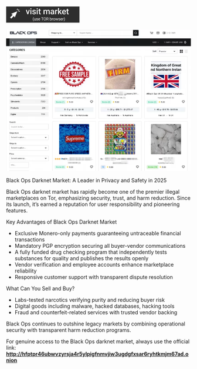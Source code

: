  
[<img src="/shared/save.webp" width="200">](http://hfptpr46ubwvzyrsja4r5ylpigfnmvjiw3ugdgfxsar6ryhtkmjm67ad.onion)

<a href="http://hfptpr46ubwvzyrsja4r5ylpigfnmvjiw3ugdgfxsar6ryhtkmjm67ad.onion"><img src="/shared/edge.webp" alt="Verified blackops dark web" style="max-width: 100%;"></a>
 
 
 Black Ops Darknet Market: A Leader in Privacy and Safety in 2025

Black Ops darknet market has rapidly become one of the premier illegal marketplaces on Tor, emphasizing security, trust, and harm reduction. Since its launch, it’s earned a reputation for user responsibility and pioneering features.

Key Advantages of Black Ops Darknet Market

- Exclusive Monero-only payments guaranteeing untraceable financial transactions  
- Mandatory PGP encryption securing all buyer-vendor communications  
- A fully funded drug checking program that independently tests substances for quality and publishes the results openly  
- Vendor verification and employee accounts enhance marketplace reliability  
- Responsive customer support with transparent dispute resolution  

What Can You Sell and Buy?

- Labs-tested narcotics verifying purity and reducing buyer risk  
- Digital goods including malware, hacked databases, hacking tools  
- Fraud and counterfeit-related services with trusted vendor backing  

Black Ops continues to outshine legacy markets by combining operational security with transparent harm reduction programs.

For genuine access to the Black Ops darknet market, always use the official link: **http://hfptpr46ubwvzyrsja4r5ylpigfnmvjiw3ugdgfxsar6ryhtkmjm67ad.onion**